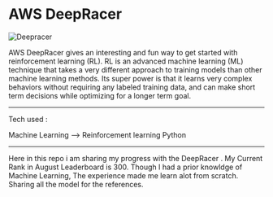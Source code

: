 # AWS DeepRacer 


![Deepracer](https://user-images.githubusercontent.com/54362460/183915626-0df1cb32-8187-4476-a882-ef2dcbec8e01.png)


AWS DeepRacer gives an interesting and fun way to get started with reinforcement learning (RL). RL is an advanced machine learning (ML) technique that takes a very different approach to training models than other machine learning methods. Its super power is that it learns very complex behaviors without requiring any labeled training data, and can make short term decisions while optimizing for a longer term goal.

<hr>
Tech used :

Machine Learning --> Reinforcement learning
Python

<hr>
Here in this repo i am sharing my progress with the DeepRacer . My Current Rank in August Leaderboard is 300. Though I had a prior knowldge of Machine Learning, The experience made me learn alot from scratch. 
Sharing all the model for the references. 
